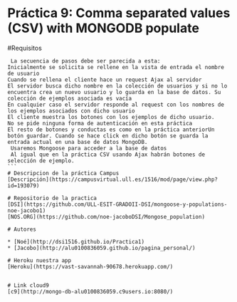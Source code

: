 # Práctica 9: Comma separated values (CSV) with MONGODB populate

#Requisitos
``````````
 La secuencia de pasos debe ser parecida a esta:
Inicialmente se solicita se rellene en la vista de entrada el nombre de usuario
Cuando se rellena el cliente hace un request Ajax al servidor
El servidor busca dicho nombre en la colección de usuarios y si no lo encuentra crea un nuevo usuario y lo guarda en la base de datos. Su colección de ejemplos asociada es vacía
En cualquier caso el servidor responde al request con los nombres de los ejemplos asociados con dicho usuario
El cliente muestra los botones con los ejemplos de dicho usuario.
No se pide ninguna forma de autenticación en esta práctica
El resto de botones y conductas es como en la práctica anteriorUn botón guardar. Cuando se hace click en dicho botón se guarda la entrada actual en una base de datos MongoDB.
 Usaremos Mongoose para acceder a la base de datos
 Al igual que en la práctica CSV usando Ajax habrán botones de selección de ejemplo.
```
# Descripcion de la práctica Campus
[Descripción](https://campusvirtual.ull.es/1516/mod/page/view.php?id=193079)

# Repositorio de la practica 
[DSI](https://github.com/ULL-ESIT-GRADOII-DSI/mongoose-y-populations-noe-jacobo1)
[NOS.ORG](https://github.com/noe-jacoboDSI/Mongose_population)

# Autores

* [Noé](http://dsi1516.github.io/Practica1)
* [Jacobo](http://alu0100836059.github.io/pagina_personal/)

# Heroku nuestra app
[Heroku](https://vast-savannah-90678.herokuapp.com/)


# Link cloud9
[c9](http://mongo-db-alu0100836059.c9users.io:8080/)
